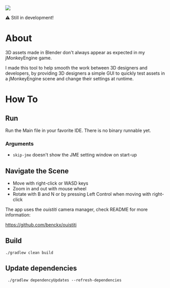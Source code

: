 <a href="https://paypal.me/benckx/2">
<img src="https://img.shields.io/badge/Donate-PayPal-green.svg"/>
</a>


⚠️ Still in development!

# About

3D assets made in Blender don't always appear as expected in my jMonkeyEngine game.

I made this tool to help smooth the work between 3D designers and developers, by providing 3D designers a simple GUI to
quickly test assets in a jMonkeyEngine scene and change their settings at runtime.

# How To

## Run

Run the Main file in your favorite IDE. There is no binary runnable yet.

### Arguments

- `skip-jme` doesn't show the JME setting window on start-up

## Navigate the Scene

- Move with right-click or WASD keys
- Zoom in and out with mouse wheel
- Rotate with B and N or by pressing Left Control when moving with right-click

The app uses the *ouistiti* camera manager, check README for more information:

https://github.com/benckx/ouistiti

## Build

```
./gradlew clean build
```

## Update dependencies

```
 ./gradlew dependencyUpdates --refresh-dependencies
```
